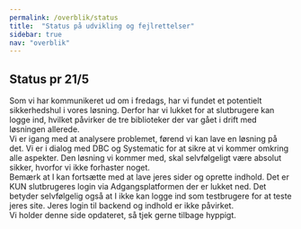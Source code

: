 ```yaml
---
permalink: /overblik/status
title:  "Status på udvikling og fejlrettelser"
sidebar: true
nav: "overblik"
---
```


## Status pr 21/5
Som vi har kommunikeret ud om i fredags, har vi fundet et potentielt sikkerhedshul i vores løsning. Derfor har vi lukket for at slutbrugere kan logge ind, hvilket påvirker de tre biblioteker der var gået i drift med løsningen allerede.\
Vi er igang med at analysere problemet, førend vi kan lave en løsning på det. Vi er i dialog med DBC og Systematic for at sikre at vi kommer omkring alle aspekter. Den løsning vi kommer med, skal selvfølgeligt være absolut sikker, hvorfor vi ikke forhaster noget. \
Bemærk at I kan fortsætte med at lave jeres sider og oprette indhold. Det er KUN slutbrugeres login via Adgangsplatformen der er lukket ned. Det betyder selvfølgelig også at I ikke kan logge ind som testbrugere for at teste jeres site. Jeres login til backend og indhold er ikke påvirket.\
Vi holder denne side opdateret, så tjek gerne tilbage hyppigt.
